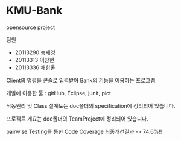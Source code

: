 # KMU-Bank
opensource project

팀원 
- 20113290 송재영
- 20113313 이창현
- 20113336 채한울

Client의 명령을 콘솔로 입력받아 Bank의 기능을 이용하는 프로그램

개발에 이용한 툴 : gitHub, Eclipse, junit, pict


작동원리 및 Class 설계도는 doc폴더의 specification에 정리되어 있습니다.

프로젝트 개요는 doc폴더의 TeamProject에 정리되어 있습니다.

pairwise Testing을 통한 Code Coverage 최종개선결과 -> 74.6%!!
